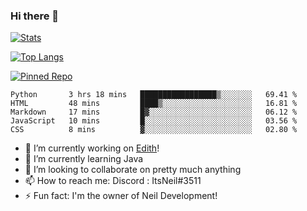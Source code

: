 ### Hi there 👋

[![Stats](https://github-readme-stats.vercel.app/api?username=ItsNeil17&show_icons=true&theme=discord_old_blurple)](https://github.com/ItsNeil17)

[![Top Langs](https://github-readme-stats.vercel.app/api/top-langs/?username=ItsNeil17&theme=discord_old_blurple)](https://github.com/ItsNeil17)

[![Pinned Repo](https://github-readme-stats.vercel.app/api/pin/?username=NeilDevelopment&repo=BeepBoopBot&theme=discord_old_blurple)](https://github.com/NeilDevelopment/BeepBoopBot)
<!--START_SECTION:waka-->
```text
Python       3 hrs 18 mins   █████████████████▒░░░░░░░   69.41 % 
HTML         48 mins         ████▒░░░░░░░░░░░░░░░░░░░░   16.81 % 
Markdown     17 mins         █▓░░░░░░░░░░░░░░░░░░░░░░░   06.12 % 
JavaScript   10 mins         █░░░░░░░░░░░░░░░░░░░░░░░░   03.56 % 
CSS          8 mins          ▓░░░░░░░░░░░░░░░░░░░░░░░░   02.80 % 
```
<!--END_SECTION:waka-->
- 🔭 I’m currently working on [Edith](https://github.com/NeilDevelopment/Edith)!
- 🌱 I’m currently learning Java
- 👯 I’m looking to collaborate on pretty much anything
- 📫 How to reach me: Discord : ItsNeil#3511
- ⚡ Fun fact: I'm the owner of Neil Development!
